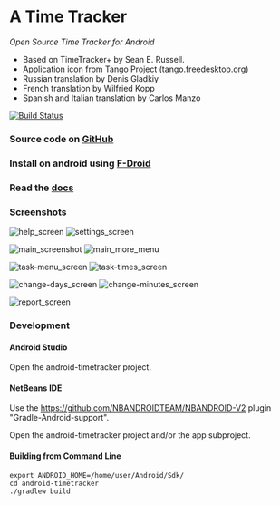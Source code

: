 A Time Tracker 
==============
*Open Source Time Tracker for Android*

- Based on TimeTracker+ by Sean E. Russell.
- Application icon from Tango Project (tango.freedesktop.org)
- Russian translation by Denis Gladkiy
- French translation by Wilfried Kopp
- Spanish and Italian translation by Carlos Manzo

[![Build Status](https://travis-ci.com/netmackan/ATimeTracker.svg?branch=master)](https://travis-ci.com/netmackan/ATimeTracker)

### Source code on [GitHub](https://github.com/netmackan/ATimeTracker)

### Install on android using [F-Droid](https://f-droid.org/repository/browse/?fdfilter=atimetracker&fdid=com.markuspage.android.atimetracker)

### Read the [docs](../master/docs/timetracker.md)

### Screenshots

![help_screen](../master/screenshots/help_screen.png) ![settings_screen](../master/screenshots/settings_screen.png)

![main_screenshot](../master/screenshots/main_screen.png) ![main_more_menu](../master/screenshots/main-more-menu_screen.png)

![task-menu_screen](../master/screenshots/task-menu_screen.png) ![task-times_screen](../master/screenshots/task-times_screen.png)

![change-days_screen](../master/screenshots/change-days_screen.png) ![change-minutes_screen](../master/screenshots/change-minutes_screen.png)

![report_screen](../master/screenshots/report_screen.png)


### Development

#### Android Studio

Open the android-timetracker project.

#### NetBeans IDE

Use the https://github.com/NBANDROIDTEAM/NBANDROID-V2 plugin "Gradle-Android-support".

Open the android-timetracker project and/or the app subproject.


#### Building from Command Line

```
export ANDROID_HOME=/home/user/Android/Sdk/
cd android-timetracker
./gradlew build
```
